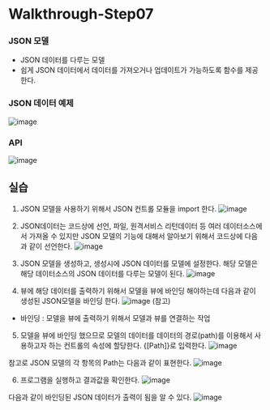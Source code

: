 # Walkthrough-Step07

### JSON 모델 ###
- JSON 데이터를 다루는 모델
- 쉽게 JSON 데이터에서 데이터를 가져오거나 업데이트가 가능하도록 함수를 제공한다.

### JSON 데이터 예제
![image](https://github.com/hkhdoc/2024-kyu-fiori/assets/171245582/abde8210-dab9-4442-a2b9-6bcea40cacb7)


### API
![image](https://github.com/hkhdoc/2024-kyu-fiori/assets/171245582/de3e408e-d1f3-411a-bfc6-1dcdb47975b8)


## 실습

1) JSON 모델을 사용하기 위해서 JSON 컨트롤 모듈을 import 한다.
![image](https://github.com/hkhdoc/2024-kyu-fiori/assets/171245582/0ed39f42-baea-46f4-a692-5c84fe417b7e)

2) JSON데이터는 코드상에 선언, 파일, 원격서비스 리턴데이터 등 여러 데이터소스에서 가져올 수 있지만 JSON 모델의 기능에 대해서 알아보기 위해서 코드상에 다음과 같이 선언한다.
![image](https://github.com/hkhdoc/2024-kyu-fiori/assets/171245582/8248fa76-d571-48d3-b3a1-1e9ba34f880f)

3) JSON 모델을 생성하고, 생성시에 JSON 데이터를 모델에 설정한다. 해당 모델은 해당 데이터소스의 JSON 데이터를 다루는 모델이 된다.
![image](https://github.com/hkhdoc/2024-kyu-fiori/assets/171245582/aa07c1d8-4c07-4ecc-ad29-2c5ff9747ee1)

4) 뷰에 해당 데이터를 출력하기 위해서 모델을 뷰에 바인딩 해야하는데 다음과 같이 생성된 JSON모델을 바인딩 한다.
![image](https://github.com/hkhdoc/2024-kyu-fiori/assets/171245582/e134f997-dbc1-4e43-a2ed-224b1492cbac)
(참고)
- 바인딩 : 모델을 뷰에 출력하기 위해서 모델과 뷰를 연결하는 작업

5) 모델을 뷰에 바인딩 했으므로 모델의 데이터를 데이터의 경로(path)를 이용해서 사용하고자 하는 컨트롤의 속성에 할당한다. {[Path]}로 입력한다.
![image](https://github.com/hkhdoc/2024-kyu-fiori/assets/171245582/fdaed8bc-a66c-462f-8155-b2a96b0c25c0)

참고로 JSON 모델의 각 항목의 Path는 다음과 같이 표현한다.
![image](https://github.com/hkhdoc/2024-kyu-fiori/assets/171245582/56f04f26-2a1d-44db-ab47-aa573d325a67)

6) 프로그램을 실행하고 결과값을 확인한다.
![image](https://github.com/hkhdoc/2024-kyu-fiori/assets/171245582/3f75c30e-c21c-4249-b23c-833fdc7ab812)

다음과 같이 바인딩된 JSON 데이터가 출력이 됨을 알 수 있다.
![image](https://github.com/hkhdoc/2024-kyu-fiori/assets/171245582/77ad05ea-991d-43f9-94f5-7ef432974312)
